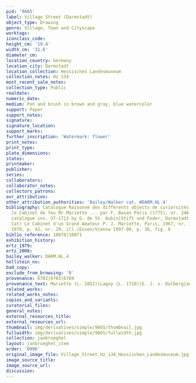 ```yaml
---
pid: '9665'
label: Village Street (Darmstadt)
object_type: Drawing
genre: Village, Town and Cityscape
worktags:
iconclass_code:
height_cm: '19.4'
width_cm: '31.6'
diameter_cm:
location_country: Germany
location_city: Darmstadt
location_collection: Hessisches Landesmuseum
collection_notes: Hz 134
most_recent_sale_notes:
collection_type: Public
realdate:
numeric_date:
medium: Pen and brush in brown and gray, blue watercolor
support: Paper
support_notes:
signature:
signature_location:
support_marks:
further_inscription: 'Watermark: flower'
print_notes:
print_type:
plate_dimensions:
states:
printmaker:
publisher:
series:
collaborators:
collaborator_notes:
collectors_patrons:
our_attribution:
other_attribution_authorities: 'Bailey/Walker cat. #DARM.HL.4'
bibliography: Catalogue Raisonné des différents objects de curiorsités et qui composaient
  le Cabinet de feu Mr Mariette ... par F. Basan Paris (1775), nr. 246|Boston Museum
  catalogue inv. 37-1713 by G. de St. Aubin|Stift und Feder, Darmstadt 1930, nr. 236|(Exh
  Cat) Le Cabinet d'un Grand Amateur P. J. Mariette, Paris, 1967, nr. 157|Bergsträsser
  1979, p. 42, nr. 29, ill.|Essen/Vienna 1997-98, p. 36, fig. 8
biblio_reference: 10070|10071
exhibition_history:
ertz_1979:
ertz_2008:
bailey_walker: DARM.HL.4
hollstein_no:
bad_copy:
exclude_from_browsing: '0'
provenance: 6702|6703|6704
provenance_text: Mariette (L. 1852)|Lagoy (L. 1710)|E. J. v. Dalberg|acquired 1812
related_works:
related_works_notes:
copies_and_variants:
curatorial_files:
general_notes:
external_resources_title:
external_resources_url:
thumbnail: img/derivatives/simple/9665/thumbnail.jpg
fullwidth: img/derivatives/simple/9665/fullwidth.jpg
collection: janbrueghel
layout: janbrueghel_item
order: '0996'
original_image_file: Village_Street_Hz_134_Hessischen_Landesmuseum.jpg
image_source_title:
image_source_url:
discussion:
---
```

